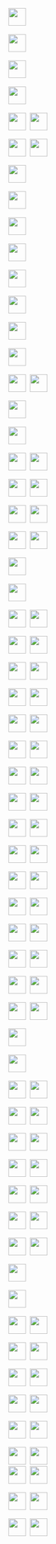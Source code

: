 <img src="https://img.shields.io/badge/HTML5-20232A?style=for-the-badge&logo=html5&logoColor=E34F26" height="35" />&nbsp;&nbsp;

<img src="https://img.shields.io/badge/HTML5-E34F26?style=for-the-badge&logo=html5&logoColor=fff" height="35" />&nbsp;&nbsp;

<img src="https://img.shields.io/badge/CSS3-20232A?style=for-the-badge&logo=css3&logoColor=1572B6" height="35"/>&nbsp;

<img src="https://img.shields.io/badge/CSS3-1572B6?style=for-the-badge&logo=css3&logoColor=fff" height="35"/>&nbsp;

<img src="https://img.shields.io/badge/javascript-20232A.svg?&style=for-the-badge&logo=javascript&logoColor=F7DF1E" height="35"/>&nbsp;
<img src="https://img.shields.io/badge/javascript-F7DF1E.svg?&style=for-the-badge&logo=javascript&logoColor=fff" height="35"/>&nbsp;

<img src="https://img.shields.io/badge/React-20232A?style=for-the-badge&logo=react&logoColor=61DAFB" height="35"/>&nbsp;
<img src="https://img.shields.io/badge/React-61DAFB?style=for-the-badge&logo=react&logoColor=fff" height="35"/>&nbsp;

<img src="https://img.shields.io/badge/React_Router-20232A?style=for-the-badge&logo=react-router&logoColor=CA4245" height="35"/>&nbsp;

<img src="https://img.shields.io/badge/React_Router-20232A?style=for-the-badge&logo=react-router&logoColor=CA4245" height="35"/>&nbsp;

<img src="https://img.shields.io/badge/Sass-20232A?style=for-the-badge&logo=sass&logoColor=CC6699" height="35"/>&nbsp;

<img src="https://img.shields.io/badge/Sass-20232A?style=for-the-badge&logo=sass&logoColor=CC6699" height="35"/>&nbsp;

<img src="https://img.shields.io/badge/MUI-20232A?style=for-the-badge&logo=MUI&logoColor=007FFF" height="35"/>&nbsp;

<img src="https://img.shields.io/badge/MUI-20232A?style=for-the-badge&logo=MUI&logoColor=007FFF" height="35"/>&nbsp;

<img src="https://img.shields.io/badge/Bootstrap-20232A?style=for-the-badge&logo=bootstrap&logoColor=7E0AF9" height="35"/>&nbsp;

<img src="https://img.shields.io/badge/Bootstrap-20232A?style=for-the-badge&logo=bootstrap&logoColor=7E0AF9" height="35"/>&nbsp;

<img src="https://img.shields.io/badge/Tailwind_CSS-20232A?style=for-the-badge&logo=tailwind-css&logoColor=06B6D4" height="35"/>&nbsp;
<img src="https://img.shields.io/badge/Tailwind_CSS-20232A?style=for-the-badge&logo=tailwind-css&logoColor=06B6D4" height="35"/>&nbsp;

<img src="https://img.shields.io/badge/Netlify-20232A?style=for-the-badge&logo=netlify&logoColor=00C7B7" height="35"/>&nbsp;

<img src="https://img.shields.io/badge/Netlify-20232A?style=for-the-badge&logo=netlify&logoColor=00C7B7" height="35"/>&nbsp;

<img src="https://img.shields.io/badge/Heroku-20232A?style=for-the-badge&logo=heroku&logoColor=430098" height="35"/>&nbsp;
<img src="https://img.shields.io/badge/Heroku-20232A?style=for-the-badge&logo=heroku&logoColor=430098" height="35"/>&nbsp;

<img src="https://img.shields.io/badge/firebase-20232A.svg?&style=for-the-badge&logo=firebase&logoColor=FFCA28" height="35"/>&nbsp;
<img src="https://img.shields.io/badge/firebase-20232A.svg?&style=for-the-badge&logo=firebase&logoColor=FFCA28" height="35"/>&nbsp;

<img src="https://img.shields.io/badge/Node.js-20232A?style=for-the-badge&logo=node.js&logoColor=43853D" height="35"/>&nbsp;
<img src="https://img.shields.io/badge/Node.js-20232A?style=for-the-badge&logo=node.js&logoColor=43853D" height="35"/>&nbsp;

<img src="https://img.shields.io/badge/-MongoDB-20232A?style=for-the-badge&logo=mongodb&logoColor=4DB33D" height="35"/>&nbsp;
<img src="https://img.shields.io/badge/-MongoDB-20232A?style=for-the-badge&logo=mongodb&logoColor=4DB33D" height="35"/>&nbsp;

<img src="https://img.shields.io/badge/-MySQL-20232A?style=for-the-badge&logo=mysql&logoColor=4479A1" height="35"/>&nbsp;

<img src="https://img.shields.io/badge/-MySQL-20232A?style=for-the-badge&logo=mysql&logoColor=4479A1" height="35"/>&nbsp;

<img src="https://img.shields.io/badge/-Express-20232A?style=for-the-badge&logo=express&logoColor=000000" height="35"/>&nbsp;
<img src="https://img.shields.io/badge/-Express-20232A?style=for-the-badge&logo=express&logoColor=000000" height="35"/>&nbsp;

<img src="https://img.shields.io/badge/-Next.js-20232A?style=for-the-badge&logo=Next.js&logoColor=000000" height="35"/>&nbsp;
<img src="https://img.shields.io/badge/-Next.js-20232A?style=for-the-badge&logo=Next.js&logoColor=000000" height="35"/>&nbsp;

<img src="https://img.shields.io/badge/-NGINX-20232A?style=for-the-badge&logo=NGINX&logoColor=009639" height="35"/>&nbsp;
<img src="https://img.shields.io/badge/-NGINX-20232A?style=for-the-badge&logo=NGINX&logoColor=009639" height="35"/>&nbsp;

<img src="https://img.shields.io/badge/-Docker-20232A?style=for-the-badge&logo=Docker&logoColor=2496ED" height="35"/>&nbsp;
<img src="https://img.shields.io/badge/-Docker-20232A?style=for-the-badge&logo=Docker&logoColor=2496ED" height="35"/>&nbsp;

<img src="https://img.shields.io/badge/-TypeScript-20232A?style=for-the-badge&logo=TypeScript&logoColor=3178C6" height="35"/>&nbsp;
<img src="https://img.shields.io/badge/-TypeScript-20232A?style=for-the-badge&logo=TypeScript&logoColor=3178C6" height="35"/>&nbsp;

<img src="https://img.shields.io/badge/-Git-20232A?style=for-the-badge&logo=Git&logoColor=F05032" height="35"/>&nbsp;
<img src="https://img.shields.io/badge/-Git-20232A?style=for-the-badge&logo=Git&logoColor=F05032" height="35"/>&nbsp;

<img src="https://img.shields.io/badge/-Figma-20232A?style=for-the-badge&logo=Figma&logoColor=F24E1E" height="35"/>&nbsp;
<img src="https://img.shields.io/badge/-Figma-20232A?style=for-the-badge&logo=Figma&logoColor=F24E1E" height="35"/>&nbsp;

<img src="https://img.shields.io/badge/-Postman-20232A?style=for-the-badge&logo=Postman&logoColor=FF6C37" height="35"/>&nbsp;
<img src="https://img.shields.io/badge/-Postman-20232A?style=for-the-badge&logo=Postman&logoColor=FF6C37" height="35"/>&nbsp;

<img src="https://img.shields.io/badge/-Redux-20232A?style=for-the-badge&logo=Redux&logoColor=764ABC" height="35"/>&nbsp;
<img src="https://img.shields.io/badge/-Redux-20232A?style=for-the-badge&logo=Redux&logoColor=764ABC" height="35"/>&nbsp;

<img src="https://img.shields.io/badge/-Webpack-20232A?style=for-the-badge&logo=Webpack&logoColor=8DD6F9" height="35"/>&nbsp;
<img src="https://img.shields.io/badge/-Webpack-20232A?style=for-the-badge&logo=Webpack&logoColor=8DD6F9" height="35"/>&nbsp;

<img src="https://img.shields.io/badge/-npm-20232A?style=for-the-badge&logo=npm&logoColor=CB3837" height="35"/>&nbsp;
<img src="https://img.shields.io/badge/-npm-20232A?style=for-the-badge&logo=npm&logoColor=CB3837" height="35"/>&nbsp;

<img src="https://img.shields.io/badge/-Go-20232A?style=for-the-badge&logo=Go&logoColor=00ADD8" height="35"/>&nbsp;
<img src="https://img.shields.io/badge/-Go-20232A?style=for-the-badge&logo=Go&logoColor=00ADD8" height="35"/>&nbsp;

<img src="https://img.shields.io/badge/-Python-20232A?style=for-the-badge&logo=Python&logoColor=3776AB" height="35"/>&nbsp;
<img src="https://img.shields.io/badge/-Python-20232A?style=for-the-badge&logo=Python&logoColor=3776AB" height="35"/>&nbsp;

<img src="https://img.shields.io/badge/-GraphQL-20232A?style=for-the-badge&logo=GraphQL&logoColor=E10098" height="35"/>&nbsp;
<img src="https://img.shields.io/badge/-GraphQL-20232A?style=for-the-badge&logo=GraphQL&logoColor=E10098" height="35"/>&nbsp;

<img src="https://img.shields.io/badge/-ChakraUI-20232A?style=for-the-badge&logo=ChakraUI&logoColor=319795" height="35"/>&nbsp;
<img src="https://img.shields.io/badge/-ChakraUI-20232A?style=for-the-badge&logo=ChakraUI&logoColor=319795" height="35"/>&nbsp;

<img src="https://img.shields.io/badge/-Chart.js-20232A?style=for-the-badge&logo=Chart.js&logoColor=FF6384" height="35"/>&nbsp;
<img src="https://img.shields.io/badge/-Chart.js-20232A?style=for-the-badge&logo=Chart.js&logoColor=FF6384" height="35"/>&nbsp;

<img src="https://img.shields.io/badge/-.ENV-20232A?style=for-the-badge&logo=.ENV&logoColor=ECD53F" height="35"/>&nbsp;

<img src="https://img.shields.io/badge/-.ENV-20232A?style=for-the-badge&logo=.ENV&logoColor=ECD53F" height="35"/>&nbsp;

<img src="https://img.shields.io/badge/-Git-20232A?style=for-the-badge&logo=Git&logoColor=F05032" height="35"/>&nbsp;
<img src="https://img.shields.io/badge/-Git-20232A?style=for-the-badge&logo=Git&logoColor=F05032" height="35"/>&nbsp;

<img src="https://img.shields.io/badge/-JSON-20232A?style=for-the-badge&logo=JSON&logoColor=000000" height="35"/>&nbsp;
<img src="https://img.shields.io/badge/-JSON-20232A?style=for-the-badge&logo=JSON&logoColor=000000" height="35"/>&nbsp;

<img src="https://img.shields.io/badge/-JSON Web Tokens-20232A?style=for-the-badge&logo=JSON Web Tokens&logoColor=000000" height="35"/>&nbsp;
<img src="https://img.shields.io/badge/-JSON Web Tokens-20232A?style=for-the-badge&logo=JSON Web Tokens&logoColor=000000" height="35"/>&nbsp;

<img src="https://img.shields.io/badge/-NestJS-20232A?style=for-the-badge&logo=NestJS&logoColor=E0234E" height="35"/>&nbsp;
<img src="https://img.shields.io/badge/-NestJS-20232A?style=for-the-badge&logo=NestJS&logoColor=E0234E" height="35"/>&nbsp;

<img src="https://img.shields.io/badge/-Jest-20232A?style=for-the-badge&logo=Jest&logoColor=C21325" height="35"/>&nbsp;
<img src="https://img.shields.io/badge/-Jest-20232A?style=for-the-badge&logo=Jest&logoColor=C21325" height="35"/>&nbsp;

<img src="https://img.shields.io/badge/-Insomnia-20232A?style=for-the-badge&logo=Insomnia&logoColor=4000BF" height="35"/>&nbsp;
<img src="https://img.shields.io/badge/-Insomnia-20232A?style=for-the-badge&logo=Insomnia&logoColor=4000BF" height="35"/>&nbsp;

<img src="https://img.shields.io/badge/-Canva-20232A?style=for-the-badge&logo=Canva&logoColor=00C4CC" height="35"/>&nbsp;
<img src="https://img.shields.io/badge/-Canva-20232A?style=for-the-badge&logo=Canva&logoColor=00C4CC" height="35"/>&nbsp;

<img src="https://img.shields.io/badge/-Git-20232A?style=for-the-badge&logo=Git&logoColor=F05032" height="35"/>&nbsp;

<img src="https://img.shields.io/badge/-Git-20232A?style=for-the-badge&logo=Git&logoColor=F05032" height="35"/>&nbsp;

<img src="https://img.shields.io/badge/-Prisma-20232A?style=for-the-badge&logo=Prisma&logoColor=2D3748" height="35"/>&nbsp;
<img src="https://img.shields.io/badge/-Prisma-20232A?style=for-the-badge&logo=Prisma&logoColor=2D3748" height="35"/>&nbsp;

<img src="https://img.shields.io/badge/-Prisma-20232A?style=for-the-badge&logo=Sequelize&logoColor=52B0E7" height="35"/>&nbsp;
<img src="https://img.shields.io/badge/-Prisma-20232A?style=for-the-badge&logo=Sequelize&logoColor=52B0E7" height="35"/>&nbsp;

<img src="https://img.shields.io/badge/-Supabase-20232A?style=for-the-badge&logo=Supabase&logoColor=3FCF8E" height="35"/>&nbsp;
<img src="https://img.shields.io/badge/-Supabase-20232A?style=for-the-badge&logo=Supabase&logoColor=3FCF8E" height="35"/>&nbsp;

<img src="https://img.shields.io/badge/-tRPC-20232A?style=for-the-badge&logo=tRPC&logoColor=2596BE" height="35"/>&nbsp;
<img src="https://img.shields.io/badge/-tRPC-20232A?style=for-the-badge&logo=tRPC&logoColor=2596BE" height="35"/>&nbsp;

<img src="https://img.shields.io/badge/-Nest-20232A?style=for-the-badge&logo=NestJS&logoColor=E0234E" height="35"/>&nbsp;
<img src="https://img.shields.io/badge/-Nest-20232A?style=for-the-badge&logo=NestJS&logoColor=E0234E" height="35"/>&nbsp;

<img src="https://img.shields.io/badge/-PostgreSQL-20232A?style=for-the-badge&logo=PostgreSQL&logoColor=4169E1" height="35"/>&nbsp;
<img src="https://img.shields.io/badge/-PostgreSQL-20232A?style=for-the-badge&logo=PostgreSQL&logoColor=4169E1" height="35"/>&nbsp;
<br/>
<img src="https://img.shields.io/badge/-PostCSS-20232A?style=for-the-badge&logo=PostCSS&logoColor=DD3A0A" height="35"/>&nbsp;
<img src="https://img.shields.io/badge/-PostCSS-20232A?style=for-the-badge&logo=PostCSS&logoColor=DD3A0A" height="35"/>&nbsp;

<img src="https://img.shields.io/badge/-Vercel-20232A?style=for-the-badge&logo=Vercel&logoColor=000000" height="35"/>&nbsp;
<img src="https://img.shields.io/badge/-Vercel-20232A?style=for-the-badge&logo=Vercel&logoColor=000000" height="35"/>&nbsp;

<img src="https://img.shields.io/badge/-Stack Overflow-20232A?style=for-the-badge&logo=StackOverflow&logoColor=F58025" height="35"/>&nbsp;
<img src="https://img.shields.io/badge/-Stack Overflow-20232A?style=for-the-badge&logo=StackOverflow&logoColor=F58025" height="35"/>&nbsp;
